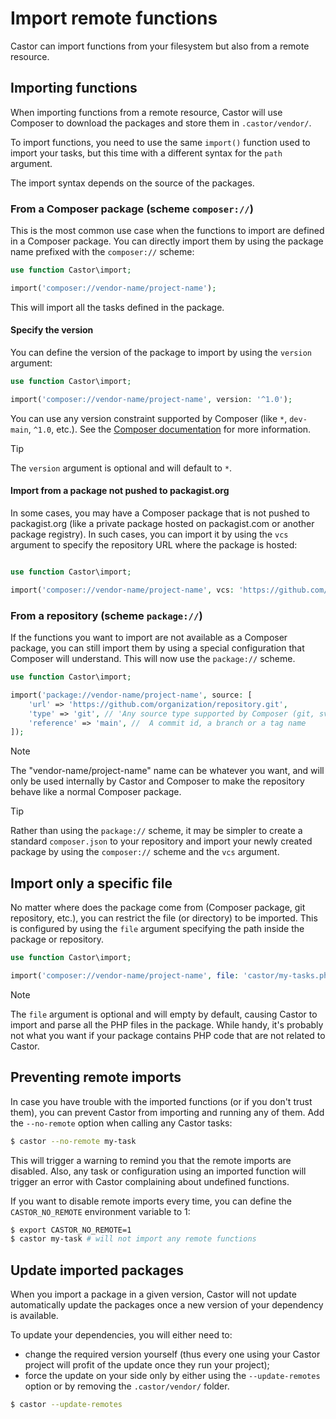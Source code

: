 # Import remote functions

Castor can import functions from your filesystem but also from a remote resource.

## Importing functions

When importing functions from a remote resource, Castor will use Composer to
download the packages and store them in `.castor/vendor/`.

To import functions, you need to use the same `import()` function used to import
your tasks, but this time with a different syntax for the `path` argument.

The import syntax depends on the source of the packages.

### From a Composer package (scheme `composer://`)

This is the most common use case when the functions to import are defined in a
Composer package. You can directly import them by using the package name
prefixed with the `composer://` scheme:

```php
use function Castor\import;

import('composer://vendor-name/project-name');
```

This will import all the tasks defined in the package.

#### Specify the version

You can define the version of the package to import by using the `version`
argument:

```php
use function Castor\import;

import('composer://vendor-name/project-name', version: '^1.0');
```

You can use any version constraint supported by Composer (like `*`, `dev-main`,
`^1.0`, etc.). See the [Composer documentation](https://getcomposer.org/doc/articles/versions.md#writing-version-constraints)
for more information.

> [!TIP]
> The `version` argument is optional and will default to `*`.

#### Import from a package not pushed to packagist.org

In some cases, you may have a Composer package that is not pushed to
packagist.org (like a private package hosted on packagist.com or another package
registry). In such cases, you can import it by using the `vcs` argument to
specify the repository URL where the package is hosted:

```php

use function Castor\import;

import('composer://vendor-name/project-name', vcs: 'https://github.com/organization/repository.git');
```

### From a repository (scheme `package://`)

If the functions you want to import are not available as a Composer package, you
can still import them by using a special configuration that Composer will
understand. This will now use the `package://` scheme.

```php
use function Castor\import;

import('package://vendor-name/project-name', source: [
    'url' => 'https://github.com/organization/repository.git',
    'type' => 'git', // 'Any source type supported by Composer (git, svn, etc)'
    'reference' => 'main', //  A commit id, a branch or a tag name
]);
```

> [!NOTE]
> The "vendor-name/project-name" name can be whatever you want, and will only be
> used internally by Castor and Composer to make the repository behave like a
> normal Composer package.

> [!TIP]
> Rather than using the `package://` scheme, it may be simpler to create a
> standard `composer.json` to your repository and import your newly created
> package by using the `composer://` scheme and the `vcs` argument.

## Import only a specific file

No matter where does the package come from (Composer package, git repository,
etc.), you can restrict the file (or directory) to be imported. This is
configured by using the `file` argument specifying the path inside the package
or repository.

```php
use function Castor\import;

import('composer://vendor-name/project-name', file: 'castor/my-tasks.php');
```

> [!NOTE]
> The `file` argument is optional and will empty by default, causing Castor to
> import and parse all the PHP files in the package. While handy, it's probably
> not what you want if your package contains PHP code that are not related to
> Castor.

## Preventing remote imports

In case you have trouble with the imported functions (or if you don't trust
them), you can prevent Castor from importing and running any of them. Add the
`--no-remote` option when calling any Castor tasks:

```bash
$ castor --no-remote my-task
```

This will trigger a warning to remind you that the remote imports are disabled.
Also, any task or configuration using an imported function will trigger an error
with Castor complaining about undefined functions.

If you want to disable remote imports every time, you can define the
`CASTOR_NO_REMOTE` environment variable to 1:

```bash
$ export CASTOR_NO_REMOTE=1
$ castor my-task # will not import any remote functions
```

## Update imported packages

When you import a package in a given version, Castor will not update
automatically update the packages once a new version of your dependency is
available.

To update your dependencies, you will either need to:

- change the required version yourself (thus every one using your Castor project
will profit of the update once they run your project);
- force the update on your side only by either using the `--update-remotes`
option or by removing the `.castor/vendor/` folder.

```bash
$ castor --update-remotes
```
